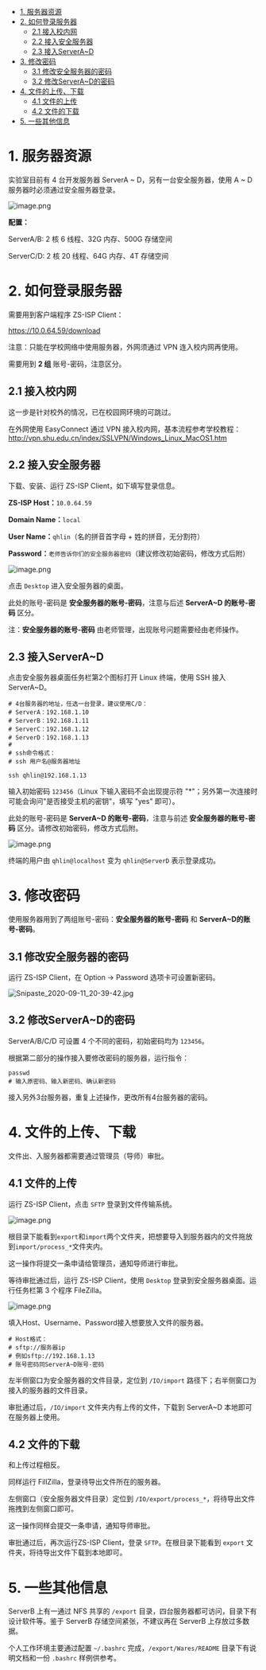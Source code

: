 
<!-- @import "[TOC]" {cmd="toc" depthFrom=1 depthTo=6 orderedList=false} -->

<!-- code_chunk_output -->

- [1. 服务器资源](#1-服务器资源)
- [2. 如何登录服务器](#2-如何登录服务器)
  - [2.1 接入校内网](#21-接入校内网)
  - [2.2 接入安全服务器](#22-接入安全服务器)
  - [2.3 接入ServerA~D](#23-接入servera~d)
- [3. 修改密码](#3-修改密码)
  - [3.1 修改安全服务器的密码](#31-修改安全服务器的密码)
  - [3.2 修改ServerA~D的密码](#32-修改servera~d的密码)
- [4. 文件的上传、下载](#4-文件的上传-下载)
  - [4.1 文件的上传](#41-文件的上传)
  - [4.2 文件的下载](#42-文件的下载)
- [5. 一些其他信息](#5-一些其他信息)

<!-- /code_chunk_output -->


# 1. 服务器资源

实验室目前有 4 台开发服务器 ServerA ~ D，另有一台安全服务器，使用 A ~ D 服务器时必须通过安全服务器登录。

![image.png](https://i.loli.net/2020/09/11/hw59BIJTVd3i6lN.png)

**配置：**

ServerA/B: 2 核 6 线程、32G 内存、500G 存储空间

ServerC/D: 2 核 20 线程、64G 内存、4T 存储空间



# 2. 如何登录服务器 

需要用到客户端程序 ZS-ISP Client：

https://10.0.64.59/download


注意：只能在学校网络中使用服务器，外网须通过 VPN 连入校内网再使用。

需要用到 **2 组** 账号-密码，注意区分。

## 2.1 接入校内网

这一步是针对校外的情况，已在校园网环境的可跳过。

在外网使用 EasyConnect 通过 VPN 接入校内网，基本流程参考学校教程：http://vpn.shu.edu.cn/index/SSLVPN/Windows_Linux_MacOS1.htm


## 2.2 接入安全服务器

下载、安装、运行 ZS-ISP Client，如下填写登录信息。

**ZS-ISP Host：**`10.0.64.59`

**Domain Name：**`local`

**User Name：**`qhlin`（名的拼音首字母 + 姓的拼音，无分割符）

**Password：**`老师告诉你们的安全服务器密码`（建议修改初始密码，修改方式后附）

![image.png](https://i.loli.net/2020/09/11/smnFxibJUpL9Akd.png)

点击 `Desktop` 进入安全服务器的桌面。

此处的账号-密码是 **安全服务器的账号-密码**，注意与后述 **ServerA~D 的账号-密码** 区分。

注：**安全服务器的账号-密码** 由老师管理，出现账号问题需要经由老师操作。

## 2.3 接入ServerA~D

点击安全服务器桌面任务栏第2个图标打开 Linux 终端，使用 SSH 接入 ServerA~D。

```shell
# 4台服务器的地址，任选一台登录，建议使用C/D：
# ServerA：192.168.1.10
# ServerB：192.168.1.11
# ServerC：192.168.1.12
# ServerD：192.168.1.13
#
# ssh命令格式：
# ssh 用户名@服务器地址

ssh qhlin@192.168.1.13
```

输入初始密码 `123456`（Linux 下输入密码不会出现提示符 "*"；另外第一次连接时可能会询问"是否接受主机的密钥"，填写 "yes" 即可）。

此处的账号-密码是 **ServerA~D 的账号-密码**，注意与前述 **安全服务器的账号-密码** 区分。请修改初始密码，修改方式后附。

![image.png](https://i.loli.net/2020/09/11/eAdYanXxcv1I7UO.png)

终端的用户由 `qhlin@localhost` 变为 `qhlin@ServerD` 表示登录成功。



# 3. 修改密码

使用服务器用到了两组账号-密码：**安全服务器的账号-密码** 和 **ServerA~D的账号-密码**。

## 3.1 修改安全服务器的密码

运行 ZS-ISP Client，在 Option → Password 选项卡可设置新密码。

![Snipaste_2020-09-11_20-39-42.jpg](https://i.loli.net/2020/09/11/pJFXwyQuaAPE6qW.jpg)

## 3.2 修改ServerA~D的密码

ServerA/B/C/D 可设置 4 个不同的密码，初始密码均为 `123456`。

根据第二部分的操作接入要修改密码的服务器，运行指令：

```
passwd
# 输入原密码、输入新密码、确认新密码
```

接入另外3台服务器，重复上述操作，更改所有4台服务器的密码。



# 4. 文件的上传、下载

文件出、入服务器都需要通过管理员（导师）审批。

## 4.1 文件的上传

运行 ZS-ISP Client，点击 `SFTP` 登录到文件传输系统。

![image.png](https://i.loli.net/2020/09/11/Cg4OxGi1bLKm38u.png)

根目录下能看到`export`和`import`两个文件夹，把想要导入到服务器内的文件拖放到`import/process_*`文件夹内。

这一操作将提交一条申请给管理员，通知导师进行审批。

等待审批通过后，运行 ZS-ISP Client，使用 `Desktop` 登录到安全服务器桌面。运行任务栏第 3 个程序 FileZilla。

![image.png](https://i.loli.net/2020/09/11/3lTUNXpYMjQoyrS.png)

填入Host、Username、Password接入想要放入文件的服务器。

```
# Host格式：
# sftp://服务器ip
# 例如sftp://192.168.1.13
# 账号密码同ServerA~D账号-密码
```

左半侧窗口为安全服务器的文件目录，定位到 `/IO/import` 路径下；右半侧窗口为接入的服务器的文件目录。

审批通过后，`/IO/import` 文件夹内有上传的文件，下载到 ServerA~D 本地即可在服务器上使用。

## 4.2 文件的下载

和上传过程相反。

同样运行 FillZilla，登录待导出文件所在的服务器。

左侧窗口（安全服务器文件目录）定位到 `/IO/export/process_*`，将待导出文件拖拽到左侧窗口即可。

这一操作同样会提交一条申请，通知导师审批。

审批通过后，再次运行ZS-ISP Client，登录 `SFTP`。在根目录下能看到 `export` 文件夹，将待导出文件下载到本地即可。



# 5. 一些其他信息

ServerB 上有一通过 NFS 共享的 `/export` 目录，四台服务器都可访问，目录下有设计软件等。鉴于 ServerB 存储空间紧张，不建议再在 ServerB 上存放过多数据。

个人工作环境主要通过配置 `~/.bashrc` 完成，`/export/Wares/README` 目录下有说明文档和一份 `.bashrc` 样例供参考。